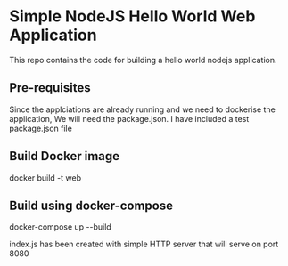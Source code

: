 # Simple NodeJS Hello World Web Application

This repo contains the code for building a hello world nodejs application.

## Pre-requisites
Since the applciations are already running and we need to dockerise the application, We will need the package.json. I have included a test package.json file

## Build Docker image

docker build -t web


## Build using docker-compose

docker-compose up --build


index.js has been created with simple HTTP server that will serve on port 8080
